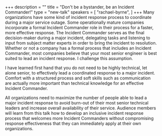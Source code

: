 +++
description = ""
title = "Don't be a bystander, be an Incident Commander!"
type = "new-talk"
speakers = [
        "rachael-byrne",
]
+++
Many organizations have some kind of incident response process to coordinate during a
major service outage. Some operationally mature companies incorporate a formal Incident
Commander role in their process for a faster, more effective response. The Incident
Commander serves as the final decision-maker during a major incident, delegating tasks and
listening to input from subject matter experts in order to bring the incident to
resolution. Whether or not a company has a formal process that includes an Incident
Commander, most companies believe that your most senior engineer is best suited to lead an
incident response. I challenge this assumption.

I have learned first hand that you do not need to be highly technical, let alone senior,
to effectively lead a coordinated response to a major incident. Comfort with a structured
process and soft skills such as communication are actually more important than technical
knowledge for an effective Incident Commander.

All organizations need to maximize the number of people able to lead a major incident
response to avoid burn-out of their most senior technical leaders and increase overall
availability of their service. Audience members will learn from this talk how to develop
an inclusive incident response process that welcomes more Incident Commanders without
compromising response effectiveness that they can immediately apply at their own
organizations.